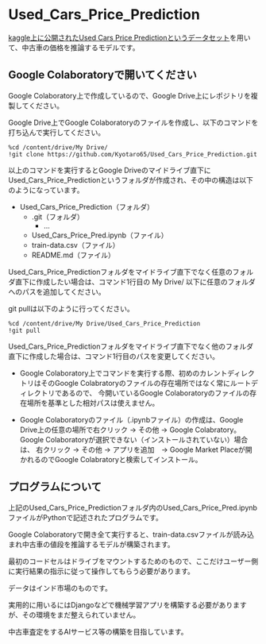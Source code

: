 # Used_Cars_Price_Prediction

[kaggle上に公開されたUsed Cars Price Predictionというデータセット](https://www.kaggle.com/avikasliwal/used-cars-price-prediction)を用いて、中古車の価格を推論するモデルです。

## Google Colaboratoryで開いてください

Google Colaboratory上で作成しているので、Google Drive上にレポジトリを複製してください。

Google Drive上でGoogle Colaboratoryのファイルを作成し、以下のコマンドを打ち込んで実行してください。

```
%cd /content/drive/My Drive/
!git clone https://github.com/Kyotaro65/Used_Cars_Price_Prediction.git
```
以上のコマンドを実行するとGoogle Driveのマイドライブ直下にUsed_Cars_Price_Predictionというフォルダが作成され、その中の構造は以下のようになっています。


- Used_Cars_Price_Prediction（フォルダ）
  - .git（フォルダ）
    - ...
  - Used_Cars_Price_Pred.ipynb（ファイル）
  - train-data.csv（ファイル）
  - README.md（ファイル）
  
  
 Used_Cars_Price_Predictionフォルダをマイドライブ直下でなく任意のフォルダ直下に作成したい場合は、コマンド1行目の My Drive/ 以下に任意のフォルダへのパスを追加してください。
 
 git pullは以下のように行ってください。
 ```
%cd /content/drive/My Drive/Used_Cars_Price_Prediction
!git pull
```

Used_Cars_Price_Predictionフォルダをマイドライブ直下でなく他のフォルダ直下に作成した場合は、コマンド1行目のパスを変更してください。

- Google Colaboratory上でコマンドを実行する際、初めのカレントディレクトリはそのGoogle Colabratoryのファイルの存在場所ではなく常にルートディレクトリであるので、
  今開いているGoogle Colaboratoryのファイルの存在場所を基準とした相対パスは使えません。

- Google Colaboratoryのファイル（.ipynbファイル）の作成は、Google Drive上の任意の場所で右クリック -> その他 -> Google Colabratory。
  Google Colaboratoryが選択できない（インストールされていない）場合は、 右クリック -> その他 -> アプリを追加　-> Google Market Placeが開かれるのでGoogle Colabratoryと検索してインストール。
  
## プログラムについて

  
  上記のUsed_Cars_Price_Predictionフォルダ内のUsed_Cars_Price_Pred.ipynbファイルがPythonで記述されたプログラムです。
  
  Google Colaboratoryで開き全て実行すると、train-data.csvファイルが読み込まれ中古車の値段を推論するモデルが構築されます。
  
  最初のコードセルはドライブをマウントするためのもので、ここだけユーザー側に実行結果の指示に従って操作してもらう必要があります。
  
  データはインド市場のものです。
  
  実用的に用いるにはDjangoなどで機械学習アプリを構築する必要がありますが、その環境をまだ整えられていません。
  
  中古車査定をするAIサービス等の構築を目指しています。
